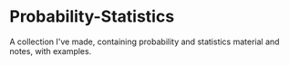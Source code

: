 # Probability-Statistics

A collection I've made, containing probability and statistics material and notes, with examples.
